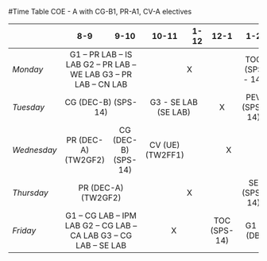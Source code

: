 #Time Table COE - A with CG-B1, PR-A1, CV-A electives
<table align="center" style="table-layout: fixed;">
	<thead>
		<tr>
			<th></th>
			<th>8-9</th>
			<th>9-10</th>
			<th>10-11</th>
			<th>1-12</th>
			<th>12-1</th>
			<th>1-2</th>
			<th>2-3 </th>
			<th>3-4</th>
			<th>4-5</th>
			<th>5-6</th>			
		</tr>
	</thead>
	<tbody align="center">
		<tr>
			<td align="left"><em>Monday</em></td>
			<td colspan="2">G1 – PR LAB – IS LAB
				G2 – PR LAB – WE LAB
				G3 – PR LAB – CN LAB</td>
			<td colspan="3">X</td>
			<td>TOC
			(SPS - 14)</td>
			<td>SE
			(SPS-14)</td>
			<td colspan="3">X</td>
		</tr>
		<tr>
			<td align="left"><em>Tuesday</em></td>
			<td colspan="2">CG (DEC-B)
			(SPS-14)</td>
			<td colspan="2">G3 - SE LAB (SE LAB)</td>
			<td>X</td>
			<td>PEV
			(SPS-14)</td>
			<td colspan="2">CV (UE)
			(TW2FF1)</td>
			<td colspan="2">X</td>
		</tr>
		<tr>
			<td align="left"><em>Wednesday</em></td>
			<td>PR (DEC-A)
			(TW2GF2)</td>
			<td>CG (DEC-B)
			(SPS-14)</td>
			<td>CV (UE)
			(TW2FF1)</td>
			<td colspan="3">X</td>
			<td>SE
			(SPS-14)</td>
			<td>TOC
			(SPS-14)</td>
			<td colspan="2">X</td>
		</tr>
		<tr>
			<td align="left"><em>Thursday</em></td>
			<td colspan="2">PR (DEC-A)
			(TW2GF2)</td>
			<td colspan="3">X</td>
			<td>SE
			(SPS-14)</td>
			<td>PEV
			(SPS-14)</td>
			<td>TOC
			(SPS-14)</td>
			<td colspan="2">X</td>
		</tr>
		<tr>
			<td align="left"><em>Friday</em></td>
			<td colspan="2">G1 – CG LAB – IPM LAB
			G2 – CG LAB – CA LAB
			G3 – CG LAB – SE LAB</td>
			<td colspan="2">X</td>
			<td>TOC
			(SPS-14)</td>
			<td colspan="2">G1 - SE LAB (DBMS LAB)</td>
			<td colspan="2">G2 - SE LAB (DBMS LAB)</td>
			<td>X</td>
		</tr>
	</tbody>
</table>